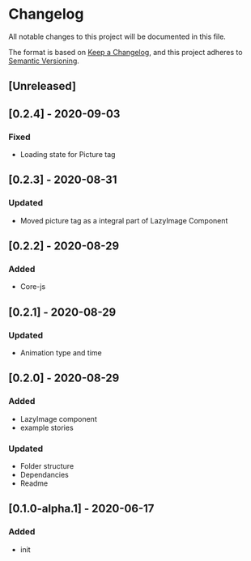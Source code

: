 # Changelog
All notable changes to this project will be documented in this file.

The format is based on [Keep a Changelog](https://keepachangelog.com/en/1.0.0/),
and this project adheres to [Semantic Versioning](https://semver.org/spec/v2.0.0.html).

## [Unreleased]

## [0.2.4] - 2020-09-03
### Fixed
- Loading state for Picture tag

## [0.2.3] - 2020-08-31
### Updated
- Moved picture tag as a integral part of LazyImage Component

## [0.2.2] - 2020-08-29
### Added
- Core-js

## [0.2.1] - 2020-08-29
### Updated
- Animation type and time

## [0.2.0] - 2020-08-29
### Added
- LazyImage component
- example stories

### Updated
- Folder structure
- Dependancies
- Readme

## [0.1.0-alpha.1] - 2020-06-17
### Added
- init
